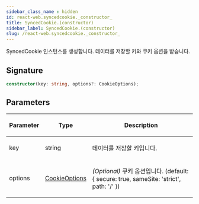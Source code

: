 ```yaml
---
sidebar_class_name : hidden
id: react-web.syncedcookie._constructor_
title: SyncedCookie.(constructor)
sidebar_label: SyncedCookie.(constructor)
slug: /react-web.syncedcookie._constructor_
---
```






SyncedCookie 인스턴스를 생성합니다. 데이터를 저장할 키와 쿠키 옵션을 받습니다.

## Signature

```typescript
constructor(key: string, options?: CookieOptions);
```

## Parameters

<table><thead><tr><th>

Parameter


</th><th>

Type


</th><th>

Description


</th></tr></thead>
<tbody><tr><td>

key


</td><td>

string


</td><td>

데이터를 저장할 키입니다.


</td></tr>
<tr><td>

options


</td><td>

[CookieOptions](./react-web.cookieoptions)


</td><td>

_(Optional)_ 쿠키 옵션입니다. (default: \{ secure: true, sameSite: 'strict', path: '/' \})


</td></tr>
</tbody></table>

